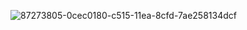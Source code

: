 ![87273805-0cec0180-c515-11ea-8cfd-7ae258134dcf](https://user-images.githubusercontent.com/77400522/156009983-a52a75c1-d68d-419c-905e-9eca670c3898.png)


